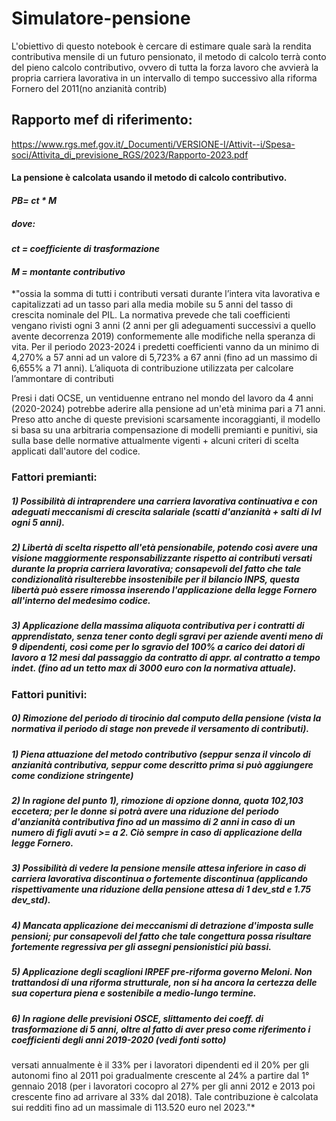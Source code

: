 # Simulatore-pensione
 L'obiettivo di questo notebook è cercare di estimare quale sarà la rendita contributiva mensile di un futuro pensionato, il metodo di calcolo terrà conto del pieno calcolo contributivo, ovvero di tutta la forza lavoro che avvierà la propria carriera lavorativa in un intervallo di tempo successivo alla riforma Fornero del 2011(no anzianità contrib)

## Rapporto mef di riferimento:
https://www.rgs.mef.gov.it/_Documenti/VERSIONE-I/Attivit--i/Spesa-soci/Attivita_di_previsione_RGS/2023/Rapporto-2023.pdf

#### La pensione è calcolata usando il metodo di calcolo contributivo.
#### *PB= ct * M*
##### dove: 
#### *ct = coefficiente di trasformazione*
#### *M = montante contributivo* 


*"ossia la somma di tutti i contributi
versati durante l’intera vita lavorativa e capitalizzati ad un tasso
pari alla media mobile su 5 anni del tasso di crescita nominale del
PIL. La normativa prevede che tali coefficienti vengano rivisti ogni
3 anni (2 anni per gli adeguamenti successivi a quello avente
decorrenza 2019) conformemente alle modifiche nella speranza di
vita. Per il periodo 2023-2024 i predetti coefficienti vanno da un
minimo di 4,270% a 57 anni ad un valore di 5,723% a 67 anni
(fino ad un massimo di 6,655% a 71 anni).
L’aliquota di
contribuzione utilizzata per calcolare l’ammontare di contributi

Presi i dati OCSE, un ventiduenne entrano nel mondo del lavoro da 4 anni (2020-2024) potrebbe aderire alla pensione ad un'età minima pari a 71 anni.
Preso atto anche di queste previsioni scarsamente incoraggianti, il modello si basa su una arbitraria compensazione di modelli premianti e punitivi, sia sulla base delle normative attualmente vigenti + alcuni criteri di scelta applicati dall'autore del codice.
### Fattori premianti:
##### 1) Possibilità di intraprendere una carriera lavorativa continuativa e con adeguati meccanismi di crescita salariale (scatti d'anzianità + salti di lvl ogni 5 anni).
##### 2) Libertà di scelta rispetto all'età pensionabile, potendo così avere una visione maggiormente responsabilizzante rispetto ai contributi versati durante la propria carriera lavorativa; consapevoli del fatto che tale condizionalità risulterebbe insostenibile per il bilancio INPS, questa libertà può essere rimossa inserendo l'applicazione della legge Fornero all'interno del medesimo codice.
##### 3) Applicazione della massima aliquota contributiva per i contratti di apprendistato, senza tener conto degli sgravi per aziende aventi meno di 9 dipendenti, così come per lo sgravio del 100% a carico dei datori di lavoro a 12 mesi dal passaggio da contratto di appr. al contratto a tempo indet. (fino ad un tetto max di 3000 euro con la normativa attuale).

### Fattori punitivi:
##### 0) Rimozione del periodo di tirocinio dal computo della pensione (vista la normativa il periodo di stage non prevede il versamento di contributi).
##### 1) Piena attuazione del metodo contributivo (seppur senza il vincolo di anzianità contributiva, seppur come descritto prima si può aggiungere come condizione stringente)
##### 2) In ragione del punto 1), rimozione di opzione donna, quota 102,103 eccetera; per le donne si potrà avere una riduzione del periodo d'anzianità contributiva fino ad un massimo di 2 anni in caso di un numero di figli avuti >= a 2. Ciò sempre in caso di applicazione della legge Fornero.
##### 3) Possibilità di vedere la pensione mensile attesa inferiore in caso di carriera lavorativa discontinua o fortemente discontinua (applicando rispettivamente una riduzione della pensione attesa di 1 dev_std e 1.75 dev_std).
##### 4) Mancata applicazione dei meccanismi di detrazione d'imposta sulle pensioni; pur consapevoli del fatto che tale congettura possa risultare fortemente regressiva per gli assegni pensionistici più bassi.
##### 5) Applicazione degli scaglioni IRPEF pre-riforma governo Meloni. Non trattandosi di una riforma strutturale, non si ha ancora la certezza delle sua copertura piena e sostenibile a medio-lungo termine.
##### 6) In ragione delle previsioni OSCE, slittamento dei coeff. di trasformazione di 5 anni, oltre al fatto di aver preso come riferimento i coefficienti degli anni 2019-2020 (vedi fonti sotto)



versati annualmente è il 33% per i lavoratori dipendenti ed il 20%
per gli autonomi fino al 2011 poi gradualmente crescente al 24%
a partire dal 1° gennaio 2018 (per i lavoratori cocopro al 27% per
gli anni 2012 e 2013 poi crescente fino ad arrivare al 33% dal
2018). Tale contribuzione è calcolata sui redditi fino ad un
massimale di 113.520 euro nel 2023."*
